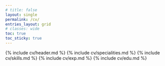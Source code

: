 ```yaml
---
# title: false
layout: single
permalink: /cv/
entries_layout: grid
# classes: wide
toc: true
toc_sticky: true
---
```


{% include cv/header.md %}
{% include cv/specialities.md %}
{% include cv/skills.md %}
{% include cv/exp.md %}
{% include cv/edu.md %}
